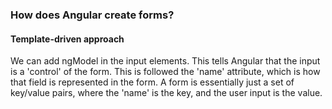 ### How does Angular create forms?

#### Template-driven approach
We can add ngModel in the input elements. This tells Angular that the input is a 'control' of the form. This is followed the 'name' attribute, which is how that field is represented in the form. A form is essentially just a set of key/value pairs, where the 'name' is the key, and the user input is the value. 